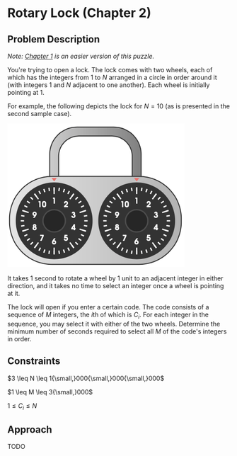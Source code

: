 # Rotary Lock (Chapter 2)

## Problem Description

*Note: [Chapter 1](../../Level%201/Rotary%20Lock%201/) is an easier version of this puzzle.*

You're trying to open a lock. The lock comes with two wheels, each of which has the integers from $1$ to $N$ arranged in a circle in order around it (with integers $1$ and $N$ adjacent to one another). Each wheel is initially pointing at $1$.

For example, the following depicts the lock for $N = 10$ (as is presented in the second sample case).

![Double lock image](images/Double%20Lock%20Image.png)

It takes $1$ second to rotate a wheel by $1$ unit to an adjacent integer in either direction, and it takes no time to select an integer once a wheel is pointing at it.

The lock will open if you enter a certain code. The code consists of a sequence of $M$ integers, the $i\text{th}$ of which is $C_i$. For each integer in the sequence, you may select it with either of the two wheels. Determine the minimum number of seconds required to select all $M$ of the code's integers in order.

## Constraints

$3 \leq N \leq 1{\small,}000{\small,}000{\small,}000$

$1 \leq M \leq 3{\small,}000$

$1 \leq C_i \leq N$

## Approach

TODO
